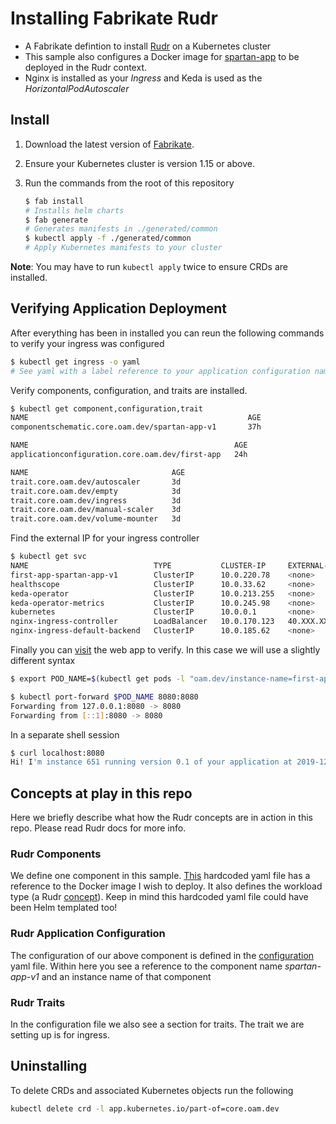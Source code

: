 # Installing Fabrikate Rudr

* A Fabrikate defintion to install [Rudr](https://github.com/oam-dev/rudr) on a Kubernetes cluster
* This sample also configures a Docker image for [spartan-app](https://github.com/andrebriggs/spartan-app) to be deployed in the Rudr context.
* Nginx is installed as your *Ingress* and Keda is used as the *HorizontalPodAutoscaler*

## Install

1. Download the latest version of [Fabrikate](https://github.com/Microsoft/fabrikate).

2. Ensure your Kubernetes cluster is version 1.15 or above. 

3. Run the commands from the root of this repository

    ```bash
    $ fab install
    # Installs helm charts 
    $ fab generate
    # Generates manifests in ./generated/common
    $ kubectl apply -f ./generated/common
    # Apply Kubernetes manifests to your cluster
    ```

__Note__: You may have to run `kubectl apply` twice to ensure CRDs are installed.

## Verifying Application Deployment

After everything has been in installed you can reun the following commands to verify your ingress was configured

```bash
$ kubectl get ingress -o yaml
# See yaml with a label reference to your application configuration name
```

Verify components, configuration, and traits are installed.
```bash
$ kubectl get component,configuration,trait
NAME                                                 AGE
componentschematic.core.oam.dev/spartan-app-v1       37h

NAME                                              AGE
applicationconfiguration.core.oam.dev/first-app   24h

NAME                                AGE
trait.core.oam.dev/autoscaler       3d
trait.core.oam.dev/empty            3d
trait.core.oam.dev/ingress          3d
trait.core.oam.dev/manual-scaler    3d
trait.core.oam.dev/volume-mounter   3d
```

Find the external IP for your ingress controller
```bash
$ kubectl get svc
NAME                            TYPE           CLUSTER-IP     EXTERNAL-IP      PORT(S)                      AGE
first-app-spartan-app-v1        ClusterIP      10.0.220.78    <none>           8080/TCP                     24h
healthscope                     ClusterIP      10.0.33.62     <none>           80/TCP                       3d
keda-operator                   ClusterIP      10.0.213.255   <none>           443/TCP,80/TCP               2d23h
keda-operator-metrics           ClusterIP      10.0.245.98    <none>           8383/TCP,8686/TCP            2d23h
kubernetes                      ClusterIP      10.0.0.1       <none>           443/TCP                      3d13h
nginx-ingress-controller        LoadBalancer   10.0.170.123   40.XXX.XXX.XXX   80:30387/TCP,443:30373/TCP   2d23h
nginx-ingress-default-backend   ClusterIP      10.0.185.62    <none>           80/TCP                       2d23h
```

Finally you can [visit](https://github.com/oam-dev/rudr/blob/d1a4d2ba3accdcab2700b22176d485633abde9b7/docs/tutorials/deploy_and_update.md#visit-the-web-app) the web app to verify. In this case we will use a slightly different syntax

```bash
$ export POD_NAME=$(kubectl get pods -l "oam.dev/instance-name=first-app-spartan-app-v1,app.kubernetes.io/name=first-app" -o jsonpath="{.items[0].metadata.name}")

$ kubectl port-forward $POD_NAME 8080:8080
Forwarding from 127.0.0.1:8080 -> 8080
Forwarding from [::1]:8080 -> 8080
```

In a separate shell session
```bash
$ curl localhost:8080
Hi! I'm instance 651 running version 0.1 of your application at 2019-12-16 20:31:39
```

## Concepts at play in this repo

Here we briefly describe what how the Rudr concepts are in action in this repo. Please read Rudr docs for more info.

### Rudr Components

We define one component in this sample. [This](manifest/rudr-component.yaml) hardcoded yaml file has a reference to the Docker image I wish to deploy. It also defines the workload type (a Rudr [concept](https://github.com/oam-dev/rudr/blob/master/docs/concepts/workloads.md)). Keep in mind this hardcoded yaml file could have been Helm templated too!

### Rudr Application Configuration

The configuration of our above component is defined in the [configuration](manifest/rudr-configuration.yaml) yaml file. Within here you see a reference to the component name _spartan-app-v1_ and an instance name of that component

### Rudr Traits

In the configuration file we also see a section for traits. The trait we are setting up is for ingress.

## Uninstalling

To delete CRDs and associated Kubernetes objects run the following

```bash
kubectl delete crd -l app.kubernetes.io/part-of=core.oam.dev
```
